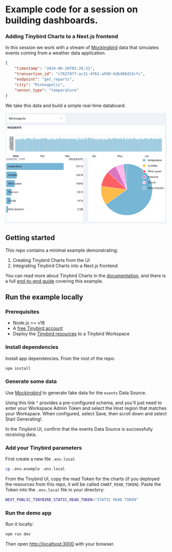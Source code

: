 # Example code for a session on building dashboards.
### Adding Tinybird Charts to a Next.js frontend

In this session we work with a stream of [Mockingbird](https://mockingbird.tinybird.co/?host=us_gcp&datasource=events&eps=100&withLimit=on&generator=Tinybird&endpoint=us_gcp&limit=-1&generatorName=Tinybird&template=Custom&schema=%28%27timezmpKGdatetimeBetweenOzrtR1-01F8endR6-19F%27%29E~transacX_idKyj%21%27strqg.uuid%27%29~endpoqtK*%27get_Vports8curVnt_condiXs8get_extVmes8daiU8monthU350%2C25ffIEE~cityK*%27Denver8Salt+Lake+City8Chicago8Mqneapolis8Houston8New+York8Miami8Los+Angeles35575fffIIIEE~sensor_tyjK*%27temjratuV8humidityQsjed8PVssuV8CloudsQdiVcX36572f%2C6I%2C2EE%29*GpickWeightedOvalueJ3%27%5D~weightJ7%2C18%27~E%5D%29FT00%3A00%3A00.000ZGyj%21%27mockqgbird.I%2C5Js%21%5BK%21%28%27tO8paramJ%28%27Q8Wqd+R%21%272024-0Uly_ztsVreXtionf70jpeqinzsta%01zqjfXVURQOKJIGFE873*_) data that simulates events coming from a weather data application.


```json
{
    "timestamp": "2024-06-20T02:26:31",
    "transaction_id": "c762f0f7-ac31-4761-a598-6db488d24cfc",
    "endpoint": "get_reports",
    "city": "Minneapolis",
    "sensor_type": "temperature"
}
```

We take this data and build a simple real-time databoard. 

![Top section](./images/top-section.png)

## Getting started

This repo contains a minimal example demonstrating:

1. Creating Tinybird Charts from the UI
2. Integrating Tinybird Charts into a Next.js frontend

You can read more about Tinybird Charts in the [documentation](https://www.tinybird.co/docs/publish/charts), and there is a full [end-to-end guide](https://www.tinybird.co/docs/guides/integrate/add-charts-to-nextjs) covering this example.

## Run the example locally

### Prerequisites

- Node.js >= v18
- A [free Tinybird account](https://tinybird.co)
- Deploy the [Tinybird resources](/tinybird) to a Tinybird Workspace

### Install dependencies

Install app dependencies. From the root of the repo:

```bash
npm install
```

### Generate some data
Use [Mockingbird](https://mockingbird.tinybird.co/?host=us_gcp&datasource=events&eps=100&withLimit=on&generator=Tinybird&endpoint=us_gcp&limit=-1&generatorName=Tinybird&template=Custom&schema=%28%27timezmpKGdatetimeBetweenOzrtR1-01F8endR6-19F%27%29E~transacX_idKyj%21%27strqg.uuid%27%29~endpoqtK*%27get_Vports8curVnt_condiXs8get_extVmes8daiU8monthU350%2C25ffIEE~cityK*%27Denver8Salt+Lake+City8Chicago8Mqneapolis8Houston8New+York8Miami8Los+Angeles35575fffIIIEE~sensor_tyjK*%27temjratuV8humidityQsjed8PVssuV8CloudsQdiVcX36572f%2C6I%2C2EE%29*GpickWeightedOvalueJ3%27%5D~weightJ7%2C18%27~E%5D%29FT00%3A00%3A00.000ZGyj%21%27mockqgbird.I%2C5Js%21%5BK%21%28%27tO8paramJ%28%27Q8Wqd+R%21%272024-0Uly_ztsVreXtionf70jpeqinzsta%01zqjfXVURQOKJIGFE873*_) to generate fake data for the `events` Data Source.

Using this link ^ provides a pre-configured schema, and you'll just need to enter your Workspace Admin Token and select the Host region that matches your Workspace. When configured, select Save, then scroll down and select Start Generating!.

In the Tinybird UI, confirm that the events Data Source is successfully receiving data.


### Add your Tinybird parameters

First create a new file `.env.local`
```bash
cp .env.example .env.local
```

From the Tinybird UI, copy the read Token for the charts (if you deployed the resources from this repo, it will be called `CHART_READ_TOKEN`). Paste the Token into the `.env.local` file in your directory:

```bash
NEXT_PUBLIC_TINYBIRD_STATIC_READ_TOKEN="STATIC READ TOKEN"
```

### Run the demo app

Run it locally:

```bash
npm run dev
```

Then open [http://localhost:3000](http://localhost:3000) with your browser.
